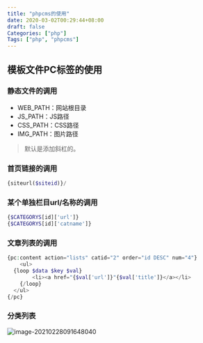 ```yaml
---
title: "phpcms的使用"
date: 2020-03-02T00:29:44+08:00
draft: false
Categories: ["php"]
Tags: ["php", "phpcms"]
---
```




## 模板文件PC标签的使用

### 静态文件的调用

- WEB_PATH：网站根目录
- JS_PATH：JS路径
- CSS_PATH：CSS路径
- IMG_PATH：图片路径

> 默认是添加斜杠的。

### 首页链接的调用

```php
{siteurl($siteid)}/
```

### 某个单独栏目url/名称的调用

```php
{$CATEGORYS[id]['url']}
{$CATEGORYS[id]['catname']}
```

### 文章列表的调用

```php
{pc:content action="lists" catid="2" order="id DESC" num="4"}
	<ul>
  {loop $data $key $val}
		<li><a href="{$val['url']}"{$val['title']}</a></li>
	{/loop}
  </ul>
{/pc}
```

### 分类列表

![image-20210228091648040](http://cdn.bearkchan.top/image-20210228091648040.png)
